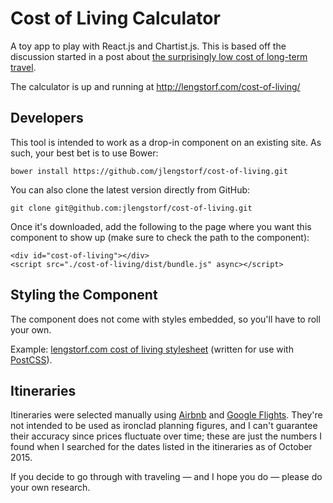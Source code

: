 # Cost of Living Calculator

A toy app to play with React.js and Chartist.js. This is based off the discussion started in a post about [the surprisingly low cost of long-term travel](http://lengstorf.com/cost-of-living-remotely/).

The calculator is up and running at http://lengstorf.com/cost-of-living/

## Developers

This tool is intended to work as a drop-in component on an existing site. As such, your best bet is to use Bower:

    bower install https://github.com/jlengstorf/cost-of-living.git

You can also clone the latest version directly from GitHub:

    git clone git@github.com:jlengstorf/cost-of-living.git

Once it's downloaded, add the following to the page where you want this component to show up (make sure to check the path to the component):

    <div id="cost-of-living"></div>
    <script src="./cost-of-living/dist/bundle.js" async></script>

## Styling the Component

The component does not come with styles embedded, so you'll have to roll your own.

Example: [lengstorf.com cost of living stylesheet](https://github.com/jlengstorf/hugo-lengstorf/blob/master/source/styles/components/cost-of-living.css) (written for use with [PostCSS](https://github.com/postcss/postcss)).

## Itineraries

Itineraries were selected manually using [Airbnb](https://airbnb.com) and [Google Flights](https://www.google.com/flights/). They're not intended to be used as ironclad planning figures, and I can't guarantee their accuracy since prices fluctuate over time; these are just the numbers I found when I searched for the dates listed in the itineraries as of October 2015.

If you decide to go through with traveling — and I hope you do — please do your own research.
